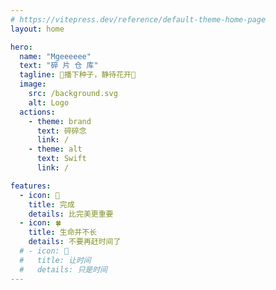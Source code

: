 ```yaml
---
# https://vitepress.dev/reference/default-theme-home-page
layout: home

hero:
  name: "Mgeeeeee"
  text: "碎 片 仓 库"
  tagline: 🌱播下种子，静待花开🌸
  image:
    src: /background.svg
    alt: Logo
  actions:
    - theme: brand
      text: 碎碎念
      link: /
    - theme: alt
      text: Swift
      link: /

features:
  - icon: 👏
    title: 完成
    details: 比完美更重要
  - icon: 🍀
    title: 生命并不长
    details: 不要再赶时间了
  # - icon: 🫧
  #   title: 让时间
  #   details: 只是时间
---
```


